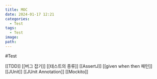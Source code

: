 ```yaml
---
title: MOC
date: 2024-01-17 12:21
categories:
  - Test
tags:
  - Test
image: 
path:
---
```

#Test 

[[TDD]]
[[버그 잡기]]
[[테스트의 종류]]
[[AssertJ]]
[[given when then 패턴]]
[[JUnit]]
[[JUnit Annotation]]
[[Mockito]]